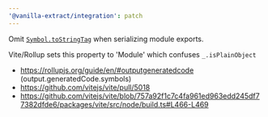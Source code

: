 ```yaml
---
'@vanilla-extract/integration': patch
---
```


Omit [`Symbol.toStringTag`](https://developer.mozilla.org/en-US/docs/Web/JavaScript/Reference/Global_Objects/Symbol/toStringTag) when serializing module exports.

Vite/Rollup sets this property to 'Module' which confuses `_.isPlainObject`

- https://rollupjs.org/guide/en/#outputgeneratedcode (output.generatedCode.symbols)
- https://github.com/vitejs/vite/pull/5018
- https://github.com/vitejs/vite/blob/757a92f1c7c4fa961ed963edd245df77382dfde6/packages/vite/src/node/build.ts#L466-L469
